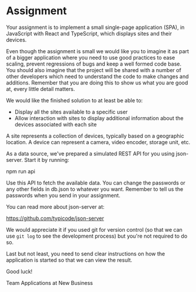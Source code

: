 # Assignment

Your assignment is to implement a small single-page application (SPA), in
JavaScript with React and TypeScript, which displays sites and their devices.

Even though the assignment is small we would like you to imagine it as part of
a bigger application where you need to use good practices to ease scaling,
prevent regressions of bugs and keep a well formed code base. You should also
imagine that the project will be shared with a number of other developers
which need to understand the code to make changes and additions. Remember that
you are doing this to show us what you are good at, every little detail
matters.

We would like the finished solution to at least be able to:

- Display all the sites available to a specific user
- Allow interaction with sites to display additional information about the
  devices associated with each site

A site represents a collection of devices, typically based on a geographic
location. A device can represent a camera, video encoder, storage unit, etc.

As a data source, we've prepared a simulated REST API for you using
json-server. Start it by running:

npm run api

Use this API to fetch the available data. You can change the passwords or any
other fields in db.json to whatever you want. Remember to tell us the
passwords when you send in your assignment.

You can read more about json-server at:

https://github.com/typicode/json-server

We would appreciate it if you used git for version control (so that we can use
`git log` to see the development process) but you're not required to do so.

Last but not least, you need to send clear instructions on how the application
is started so that we can view the result.


Good luck!

Team Applications at New Business
